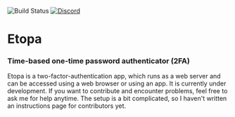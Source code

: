 ![Build Status](https://github.com/ltheinrich/etopa/workflows/Rust/badge.svg)
[![Discord](https://img.shields.io/discord/694617177717735457)](https://discord.gg/ZWFNBgR)

# Etopa
### Time-based one-time password authenticator (2FA)
Etopa is a two-factor-authentication app, which runs as a web server and can be accessed using a web browser or using an app.
It is currently under development. If you want to contribute and encounter problems, feel free to ask me for help anytime.
The setup is a bit complicated, so I haven't written an instructions page for contributors yet.
